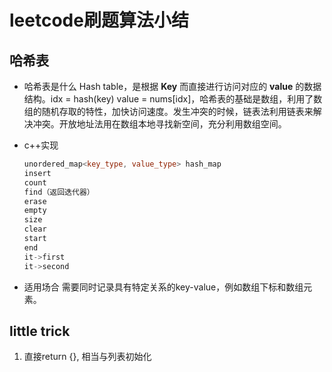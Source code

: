 # leetcode刷题算法小结

## 哈希表

- 哈希表是什么
Hash table，是根据 **Key** 而直接进行访问对应的 **value** 的数据结构。idx = hash(key) value = nums[idx]，哈希表的基础是数组，利用了数组的随机存取的特性，加快访问速度。发生冲突的时候，链表法利用链表来解决冲突。开放地址法用在数组本地寻找新空间，充分利用数组空间。

- c++实现

    ```c++
    unordered_map<key_type, value_type> hash_map
    insert
    count
    find（返回迭代器）
    erase
    empty
    size
    clear
    start
    end
    it->first
    it->second
    ```

- 适用场合
需要同时记录具有特定关系的key-value，例如数组下标和数组元素。

## little trick

1. 直接return {}, 相当与列表初始化